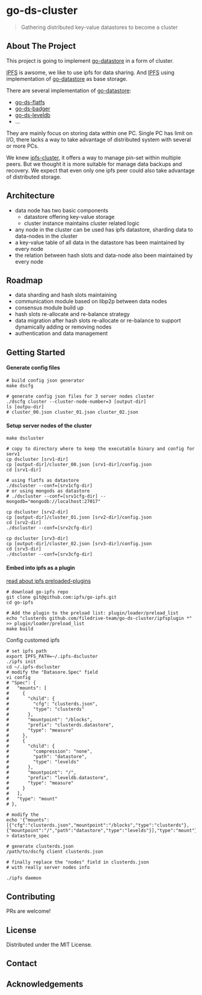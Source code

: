 go-ds-cluster
============
> Gathering distributed key-value datastores to become a cluster


<!-- ABOUT THE PROJECT -->
## About The Project

This project is going to implement [go-datastore](https://github.com/ipfs/go-datastore) in a form of cluster.

[IPFS](https://github.com/ipfs/ipfs) is awsome, we like to use ipfs for data sharing. And [IPFS](https://github.com/ipfs/ipfs) using implementation of [go-datastore](https://github.com/ipfs/go-datastore) as base storage.

There are several implementation of [go-datastore](https://github.com/ipfs/go-datastore):
- [go-ds-flatfs](https://github.com/ipfs/go-ds-flatfs)
- [go-ds-badger](https://github.com/ipfs/go-ds-badger)
- [go-ds-leveldb](https://github.com/ipfs/go-ds-leveldb)
- ...

They are mainly focus on storing data within one PC. Single PC has limit on I/O, there lacks a way to take advantage of distributed system with several or more PCs.

We knew [ipfs-cluster](https://github.com/ipfs/ipfs-cluster), it offers a way to manage pin-set within multiple peers. But we thought it is more suitable for manage data backups and recovery. We expect that even only one ipfs peer could also take advantage of distributed storage.

## Architecture

- data node has two basic components
  - datastore offering key-value storage
  - cluster instance maintains cluster related logic
- any node in the cluster can be used has ipfs datastore, sharding data to data-nodes in the cluster
- a key-value table of all data in the datastore has been maintained by every node
- the relation between hash slots and data-node also been maintained by every node

## Roadmap

- data sharding and hash slots maintaining 
- communication module based on libp2p between data nodes
- consensus module build up
- hash slots re-allocate and re-balance strategy 
- data migration after hash slots re-allocate or re-balance to support dynamically adding or removing nodes
- authentication and data management



<!-- GETTING STARTED -->
## Getting Started

#### Generate config files

```shell
# build config json generator
make dscfg

# generate config json files for 3 server nodes cluster
./dscfg cluster --cluster-node-number=3 [output-dir]
ls [outpu-dir]
# cluster_00.json cluster_01.json cluster_02.json
```

#### Setup server nodes of the cluster
```shell
make dscluster

# copy to directory where to keep the executable binary and config for serv1
cp dscluster [srv1-dir]
cp [output-dir]/cluster_00.json [srv1-dir]/config.json
cd [srv1-dir]

# using flatfs as datastore
./dscluster --conf=[srv1cfg-dir]
# or using mongods as datastore
# ./dscluster --conf=[srv1cfg-dir] --mongodb="mongodb://localhost:27017" 

cp dscluster [srv2-dir]
cp [output-dir]/cluster_01.json [srv2-dir]/config.json
cd [srv2-dir]
./dscluster --conf=[srv2cfg-dir]

cp dscluster [srv3-dir]
cp [output-dir]/cluster_02.json [srv3-dir]/config.json
cd [srv3-dir]
./dscluster --conf=[srv3cfg-dir]
```

#### Embed into ipfs as a plugin

[read about ipfs preloaded-plugins](https://github.com/ipfs/go-ipfs/blob/master/docs/plugins.md#preloaded-plugins)

```shell
# download go-ipfs repo
git clone git@github.com:ipfs/go-ipfs.git
cd go-ipfs

# Add the plugin to the preload list: plugin/loader/preload_list
echo "clusterds github.com/filedrive-team/go-ds-cluster/ipfsplugin *" >> plugin/loader/preload_list
make build
```
Config customed ipfs

```shell
# set ipfs path
export IPFS_PATH=~/.ipfs-dscluster
./ipfs init 
cd ~/.ipfs-dscluster
# modify the "Datasore.Spec" field
vi config
# "Spec": {
#   "mounts": [
#     {
#       "child": {
#         "cfg": "clusterds.json",
#         "type": "clusterds"
#       },
#       "mountpoint": "/blocks",
#       "prefix": "clusterds.datastore",
#       "type": "measure"
#     },
#     {
#       "child": {
#         "compression": "none",
#         "path": "datastore",
#         "type": "levelds"
#       },
#       "mountpoint": "/",
#       "prefix": "leveldb.datastore",
#       "type": "measure"
#     }
#   ],
#   "type": "mount"
# },

# modify the 
echo '{"mounts":[{"cfg":"clusterds.json","mountpoint":"/blocks","type":"clusterds"},{"mountpoint":"/","path":"datastore","type":"levelds"}],"type":"mount"}' > datastore_spec

# generate clusterds.json
/path/to/dscfg client clusterds.json

# finally replace the "nodes" field in clusterds.json
# with really server nodes info 

./ipfs daemon
```


<!-- CONTRIBUTING -->
## Contributing

PRs are welcome!



<!-- LICENSE -->
## License

Distributed under the MIT License. 



<!-- CONTACT -->
## Contact




<!-- ACKNOWLEDGEMENTS -->
## Acknowledgements





